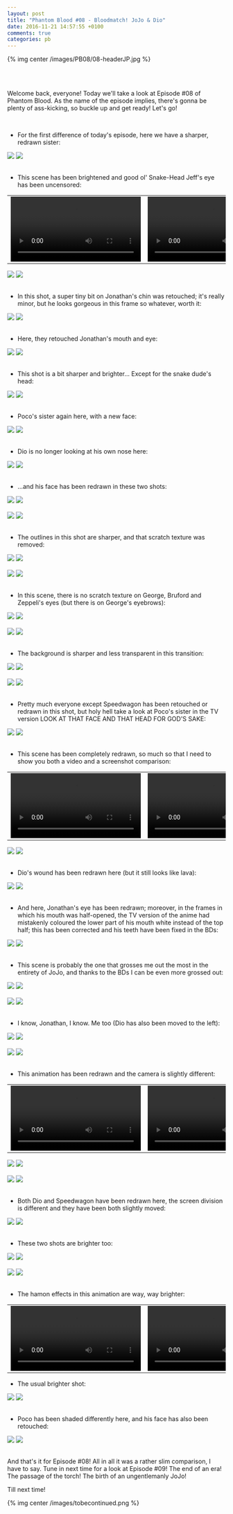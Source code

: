 ```yaml
---
layout: post
title: "Phantom Blood #08 - Bloodmatch! JoJo & Dio"
date: 2016-11-21 14:57:55 +0100
comments: true
categories: pb
---
```


{% img center /images/PB08/08-headerJP.jpg %}
<!-- more -->

<br>
<br>

Welcome back, everyone! Today we'll take a look at Episode #08 of Phantom Blood. As the name of the episode implies, there's gonna be plenty of ass-kicking, so buckle up and get ready! Let's go!

<br>

- For the first difference of today's episode, here we have a sharper, redrawn sister:

<div id="container1" class="twentytwenty-container">
 <img src="/images/PB08/tv-03000.jpg" />
 <img src="/images/PB08/bd-03000.jpg" />
</div>

<br>

- This scene has been brightened and good ol' Snake-Head Jeff's eye has been uncensored:

<table width="100%">
<tr>
<td align="left" valign="top" width="50%">
<video class='center' nocontrols loop preload='auto'>
  <source src=/videos/PB08/TV%201%20-%20brighter.webm type='video/webm; codecs="vp8, vorbis"'>
</video>
</td>
<td align="left" valign="top" width="50%">
<video class='center' nocontrols loop preload='auto'>
  <source src=/videos/PB08/BD%201%20-%20brighter.webm type='video/webm; codecs="vp8, vorbis"'>
</video>
</td>
</tr>
</table>

<div id="container1" class="twentytwenty-container">
 <img src="/images/PB08/tv-06422.jpg" />
 <img src="/images/PB08/bd-06422.jpg" />
</div>

<br>

- In this shot, a super tiny bit on Jonathan's chin was retouched; it's really minor, but he looks gorgeous in this frame so whatever, worth it:

<div id="container1" class="twentytwenty-container">
 <img src="/images/PB08/tv-06617.jpg" />
 <img src="/images/PB08/bd-06617.jpg" />
</div>

<br>

- Here, they retouched Jonathan's mouth and eye:

<div id="container1" class="twentytwenty-container">
 <img src="/images/PB08/tv-08000.jpg" />
 <img src="/images/PB08/bd-08000.jpg" />
</div>

<br>

- This shot is a bit sharper and brighter... Except for the snake dude's head:

<div id="container1" class="twentytwenty-container">
 <img src="/images/PB08/tv-08640.jpg" />
 <img src="/images/PB08/bd-08640.jpg" />
</div>

<br>

- Poco's sister again here, with a new face:

<div id="container1" class="twentytwenty-container">
 <img src="/images/PB08/tv-09030.jpg" />
 <img src="/images/PB08/bd-09030.jpg" />
</div>

<br>

- Dio is no longer looking at his own nose here:

<div id="container1" class="twentytwenty-container">
 <img src="/images/PB08/tv-10075.jpg" />
 <img src="/images/PB08/bd-10075.jpg" />
</div>

<br>

- ...and his face has been redrawn in these two shots:

<div id="container1" class="twentytwenty-container">
 <img src="/images/PB08/tv-10440.jpg" />
 <img src="/images/PB08/bd-10440.jpg" />
</div>

<br>

<div id="container1" class="twentytwenty-container">
 <img src="/images/PB08/tv-10675.jpg" />
 <img src="/images/PB08/bd-10675.jpg" />
</div>

<br>

- The outlines in this shot are sharper, and that scratch texture was removed:

<div id="container1" class="twentytwenty-container">
 <img src="/images/PB08/tv-11810.jpg" />
 <img src="/images/PB08/bd-11810.jpg" />
</div>

<br>

<div id="container1" class="twentytwenty-container">
 <img src="/images/PB08/tv-12000.jpg" />
 <img src="/images/PB08/bd-12000.jpg" />
</div>

<br>

- In this scene, there is no scratch texture on George, Bruford and Zeppeli's eyes (but there is on George's eyebrows):

<div id="container1" class="twentytwenty-container">
 <img src="/images/PB08/tv-12020.jpg" />
 <img src="/images/PB08/bd-12020.jpg" />
</div>

<br>

<div id="container1" class="twentytwenty-container">
 <img src="/images/PB08/tv-12065.jpg" />
 <img src="/images/PB08/bd-12065.jpg" />
</div>

<br>

- The background is sharper and less transparent in this transition:

<div id="container1" class="twentytwenty-container">
 <img src="/images/PB08/tv-14592.jpg" />
 <img src="/images/PB08/bd-14592.jpg" />
</div>

<br>

<div id="container1" class="twentytwenty-container">
 <img src="/images/PB08/tv-14612.jpg" />
 <img src="/images/PB08/bd-14612.jpg" />
</div>

<br>

- Pretty much everyone except Speedwagon has been retouched or redrawn in this shot, but holy hell take a look at Poco's sister in the TV version LOOK AT THAT FACE AND THAT HEAD FOR GOD'S SAKE:

<div id="container1" class="twentytwenty-container">
 <img src="/images/PB08/tv-17920.jpg" />
 <img src="/images/PB08/bd-17920.jpg" />
</div>

<br>

- This scene has been completely redrawn, so much so that I need to show you both a video and a screenshot comparison:

<table width="100%">
<tr>
<td align="left" valign="top" width="50%">
<video class='center' nocontrols loop preload='auto'>
  <source src=/videos/PB08/TV%202%20-%20speedjodio.webm type='video/webm; codecs="vp8, vorbis"'>
</video>
</td>
<td align="left" valign="top" width="50%">
<video class='center' nocontrols loop preload='auto'>
  <source src=/videos/PB08/BD%202%20-%20speedjodio.webm type='video/webm; codecs="vp8, vorbis"'>
</video>
</td>
</tr>
</table>

<div id="container1" class="twentytwenty-container">
 <img src="/images/PB08/tv-19430.jpg" />
 <img src="/images/PB08/bd-19430.jpg" />
</div>

<br>

- Dio's wound has been redrawn here (but it still looks like lava):

<div id="container1" class="twentytwenty-container">
 <img src="/images/PB08/tv-21430.jpg" />
 <img src="/images/PB08/bd-21430.jpg" />
</div>

<br>

- And here, Jonathan's eye has been redrawn; moreover, in the frames in which his mouth was half-opened, the TV version of the anime had mistakenly coloured the lower part of his mouth white instead of the top half; this has been corrected and his teeth have been fixed in the BDs:

<div id="container1" class="twentytwenty-container">
 <img src="/images/PB08/tv-21662.jpg" />
 <img src="/images/PB08/bd-21662.jpg" />
</div>

<br>

- This scene is probably the one that grosses me out the most in the entirety of JoJo, and thanks to the BDs I can be even more grossed out:

<div id="container1" class="twentytwenty-container">
 <img src="/images/PB08/tv-22060.jpg" />
 <img src="/images/PB08/bd-22060.jpg" />
</div>

<br>

<div id="container1" class="twentytwenty-container">
 <img src="/images/PB08/tv-22180.jpg" />
 <img src="/images/PB08/bd-22180.jpg" />
</div>

<br>

- I know, Jonathan, I know. Me too (Dio has also been moved to the left):

<div id="container1" class="twentytwenty-container">
 <img src="/images/PB08/tv-22530.jpg" />
 <img src="/images/PB08/bd-22530.jpg" />
</div>

<br>

<div id="container1" class="twentytwenty-container">
 <img src="/images/PB08/tv-22600.jpg" />
 <img src="/images/PB08/bd-22600.jpg" />
</div>

<br>

- This animation has been redrawn and the camera is slightly different:

<table width="100%">
<tr>
<td align="left" valign="top" width="50%">
<video class='center' nocontrols loop preload='auto'>
  <source src=/videos/PB08/TV%203%20-%20fire%20punch.webm type='video/webm; codecs="vp8, vorbis"'>
</video>
</td>
<td align="left" valign="top" width="50%">
<video class='center' nocontrols loop preload='auto'>
  <source src=/videos/PB08/BD%203%20-%20fire%20punch.webm type='video/webm; codecs="vp8, vorbis"'>
</video>
</td>
</tr>
</table>

<div id="container1" class="twentytwenty-container">
 <img src="/images/PB08/tv-27300.jpg" />
 <img src="/images/PB08/bd-27300.jpg" />
</div>

<br>

<div id="container1" class="twentytwenty-container">
 <img src="/images/PB08/tv-27340.jpg" />
 <img src="/images/PB08/bd-27340.jpg" />
</div>

<br>

- Both Dio and Speedwagon have been redrawn here, the screen division is different and they have been both slightly moved:

<div id="container1" class="twentytwenty-container">
 <img src="/images/PB08/tv-27500.jpg" />
 <img src="/images/PB08/bd-27500.jpg" />
</div>

<br>

- These two shots are brighter too:

<div id="container1" class="twentytwenty-container">
 <img src="/images/PB08/tv-27550.jpg" />
 <img src="/images/PB08/bd-27550.jpg" />
</div>

<br>

<div id="container1" class="twentytwenty-container">
 <img src="/images/PB08/tv-27655.jpg" />
 <img src="/images/PB08/bd-27655.jpg" />
</div>

<br>

- The hamon effects in this animation are way, way brighter:

<table width="100%">
<tr>
<td align="left" valign="top" width="50%">
<video class='center' nocontrols loop preload='auto'>
  <source src=/videos/PB08/TV%204%20-%20hamon.webm type='video/webm; codecs="vp8, vorbis"'>
</video>
</td>
<td align="left" valign="top" width="50%">
<video class='center' nocontrols loop preload='auto'>
  <source src=/videos/PB08/BD%204%20-%20hamon.webm type='video/webm; codecs="vp8, vorbis"'>
</video>
</td>
</tr>
</table>

- The usual brighter shot:

<div id="container1" class="twentytwenty-container">
 <img src="/images/PB08/tv-28220.jpg" />
 <img src="/images/PB08/bd-28220.jpg" />
</div>

<br>

- Poco has been shaded differently here, and his face has also been retouched:

<div id="container1" class="twentytwenty-container">
 <img src="/images/PB08/tv-30845.jpg" />
 <img src="/images/PB08/bd-30845.jpg" />
</div>

<br>

And that's it for Episode #08! All in all it was a rather slim comparison, I have to say. Tune in next time for a look at Episode #09! The end of an era! The passage of the torch! The birth of an ungentlemanly JoJo!

Till next time!

{% img center /images/tobecontinued.png %}